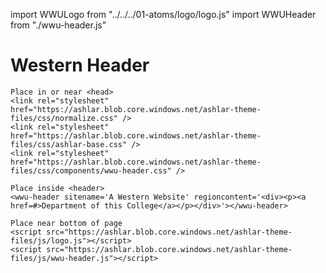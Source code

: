 import WWULogo from "../../../01-atoms/logo/logo.js"
import WWUHeader from "./wwu-header.js"

# Western Header

<wwu-header sitename='A Western Website' regioncontent='<div><p><a href=#>Department of this College</a></p></div>'></wwu-header>

```
Place in or near <head>
<link rel="stylesheet" href="https://ashlar.blob.core.windows.net/ashlar-theme-files/css/normalize.css" />
<link rel="stylesheet" href="https://ashlar.blob.core.windows.net/ashlar-theme-files/css/ashlar-base.css" />
<link rel="stylesheet" href="https://ashlar.blob.core.windows.net/ashlar-theme-files/css/components/wwu-header.css" />

Place inside <header>
<wwu-header sitename='A Western Website' regioncontent='<div><p><a href=#>Department of this College</a></p></div>'></wwu-header>

Place near bottom of page
<script src="https://ashlar.blob.core.windows.net/ashlar-theme-files/js/logo.js"></script>
<script src="https://ashlar.blob.core.windows.net/ashlar-theme-files/js/wwu-header.js"></script>
```